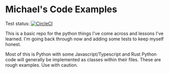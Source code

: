 # Michael's Code Examples

Test status: [![CircleCI](https://circleci.com/gh/michaelcoyote/python_examples.svg?style=svg)](https://circleci.com/gh/michaelcoyote/python_examples)

This is a basic repo for the python things I've come across and lessons 
I've learned.  I'm going back through now and adding some tests to keep
myself honest.

Most of this is Python with some Javascript/Typescript and Rust
Python code will generally be implemented as classes within their files.
These are rough examples. Use with caution.


